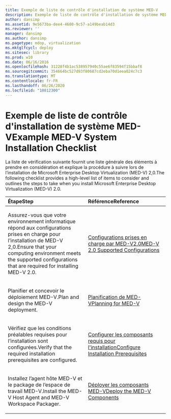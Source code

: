 ```yaml
---
title: Exemple de liste de contrôle d'installation de système MED-V
description: Exemple de liste de contrôle d'installation de système MED-V
author: dansimp
ms.assetid: 9e5673ba-dee4-4680-9c57-a149beab14d3
ms.reviewer: ''
manager: dansimp
ms.author: dansimp
ms.pagetype: mdop, virtualization
ms.mktglfcycl: deploy
ms.sitesec: library
ms.prod: w10
ms.date: 06/16/2016
ms.openlocfilehash: 31228f4b1ac538957940c55ae6f83594f15bbaf8
ms.sourcegitcommit: 354664bc527d93f80687cd2eba70d1eea024c7c3
ms.translationtype: MT
ms.contentlocale: fr-FR
ms.lasthandoff: 06/26/2020
ms.locfileid: "10812300"
---
```

# <span data-ttu-id="d8539-103">Exemple de liste de contrôle d'installation de système MED-V</span><span class="sxs-lookup"><span data-stu-id="d8539-103">Example MED-V System Installation Checklist</span></span>


<span data-ttu-id="d8539-104">La liste de vérification suivante fournit une liste générale des éléments à prendre en considération et explique la procédure à suivre lors de l’installation de Microsoft Enterprise Desktop Virtualization (MED-V) 2,0.</span><span class="sxs-lookup"><span data-stu-id="d8539-104">The following checklist provides a high-level list of items to consider and outlines the steps to take when you install Microsoft Enterprise Desktop Virtualization (MED-V) 2.0.</span></span>

<table>
<colgroup>
<col width="50%" />
<col width="50%" />
</colgroup>
<thead>
<tr class="header">
<th align="left"><span data-ttu-id="d8539-105">Étape</span><span class="sxs-lookup"><span data-stu-id="d8539-105">Step</span></span></th>
<th align="left"><span data-ttu-id="d8539-106">Référence</span><span class="sxs-lookup"><span data-stu-id="d8539-106">Reference</span></span></th>
</tr>
</thead>
<tbody>
<tr class="odd">
<td align="left"><p><span data-ttu-id="d8539-107">Assurez-vous que votre environnement informatique répond aux configurations prises en charge pour l’installation de MED-V 2,0.</span><span class="sxs-lookup"><span data-stu-id="d8539-107">Ensure that your computing environment meets the supported configurations that are required for installing MED-V 2.0.</span></span></p></td>
<td align="left"><p><a href="med-v-20-supported-configurations.md" data-raw-source="[MED-V 2.0 Supported Configurations](med-v-20-supported-configurations.md)"><span data-ttu-id="d8539-108">Configurations prises en charge par MED-V2.0</span><span class="sxs-lookup"><span data-stu-id="d8539-108">MED-V 2.0 Supported Configurations</span></span></a></p></td>
</tr>
<tr class="even">
<td align="left"><p><span data-ttu-id="d8539-109">Planifier et concevoir le déploiement MED-V.</span><span class="sxs-lookup"><span data-stu-id="d8539-109">Plan and design the MED-V deployment.</span></span></p></td>
<td align="left"><p><a href="planning-for-med-v.md" data-raw-source="[Planning for MED-V](planning-for-med-v.md)"><span data-ttu-id="d8539-110">Planification de MED-V</span><span class="sxs-lookup"><span data-stu-id="d8539-110">Planning for MED-V</span></span></a></p></td>
</tr>
<tr class="odd">
<td align="left"><p><span data-ttu-id="d8539-111">Vérifiez que les conditions préalables requises pour l’installation sont configurées.</span><span class="sxs-lookup"><span data-stu-id="d8539-111">Verify that the required installation prerequisites are configured.</span></span></p></td>
<td align="left"><p><a href="configure-installation-prerequisites.md" data-raw-source="[Configure Installation Prerequisites](configure-installation-prerequisites.md)"><span data-ttu-id="d8539-112">Configurer les composants requis pour l'installation</span><span class="sxs-lookup"><span data-stu-id="d8539-112">Configure Installation Prerequisites</span></span></a></p></td>
</tr>
<tr class="even">
<td align="left"><p><span data-ttu-id="d8539-113">Installez l’agent hôte MED-V et le package de l’espace de travail MED-V.</span><span class="sxs-lookup"><span data-stu-id="d8539-113">Install the MED-V Host Agent and MED-V Workspace Packager.</span></span></p></td>
<td align="left"><p><a href="deploy-the-med-v-components.md" data-raw-source="[Deploy the MED-V Components](deploy-the-med-v-components.md)"><span data-ttu-id="d8539-114">Déployer les composants MED-V</span><span class="sxs-lookup"><span data-stu-id="d8539-114">Deploy the MED-V Components</span></span></a></p></td>
</tr>
</tbody>
</table>

 

 

 





